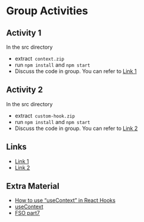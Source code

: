 # Group Activities

## Activity 1
In the src directory
- extract` context.zip`
- run `npm install` and `npm start`
- Discuss the code in group. You can refer to [Link 1](#links)

## Activity 2
In the src directory
- extract` custom-hook.zip`
- run `npm install` and `npm start`
- Discuss the code in group. You can refer to [Link 2](#links)


## Links
- [Link 1](https://www.w3schools.com/react/react_usecontext.asp)
- [Link 2](https://www.w3schools.com/react/react_customhooks.asp)

## Extra Material
- [How to use “useContext” in React Hooks](https://medium.com/technofunnel/usecontext-in-react-hooks-aa9a60b8a461)
- [useContext](https://beta.reactjs.org/apis/react/useContext)
- [FSO part7](https://fullstackopen.com/en/part7/custom_hooks)
